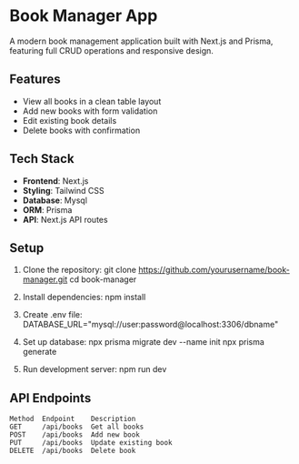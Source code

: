 # Book Manager App

A modern book management application built with Next.js and Prisma, featuring full CRUD operations and responsive design.

## Features

- View all books in a clean table layout
- Add new books with form validation
- Edit existing book details
- Delete books with confirmation

## Tech Stack

- **Frontend**: Next.js
- **Styling**: Tailwind CSS
- **Database**: Mysql
- **ORM**: Prisma
- **API**: Next.js API routes

## Setup

1. Clone the repository:
    git clone https://github.com/yourusername/book-manager.git
    cd book-manager

2. Install dependencies:
    npm install

3. Create .env file:
    DATABASE_URL="mysql://user:password@localhost:3306/dbname"

4. Set up database:
    npx prisma migrate dev --name init
    npx prisma generate

5. Run development server:
    npm run dev

## API Endpoints
    Method	Endpoint	Description
    GET	    /api/books	Get all books
    POST	/api/books	Add new book
    PUT	    /api/books	Update existing book
    DELETE	/api/books	Delete book